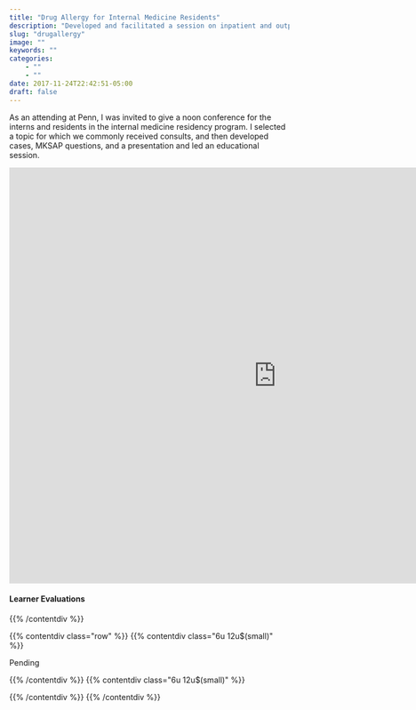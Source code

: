 ```yaml
---
title: "Drug Allergy for Internal Medicine Residents"
description: "Developed and facilitated a session on inpatient and outpatient drug allergy"
slug: "drugallergy"
image: ""
keywords: ""
categories:
    - ""
    - ""
date: 2017-11-24T22:42:51-05:00
draft: false
---
```



As an attending at Penn, I was invited to give a noon conference for the interns and residents in the internal medicine residency program. I selected a topic for which we commonly received consults, and then developed cases, MKSAP questions, and a presentation and led an educational session.

<iframe src="https://docs.google.com/presentation/d/e/2PACX-1vTOdK_FvKr_KQ0KBN7JvfVt0JTw-AmD614yYtBbb5gCYwcypOohRO-Bf1WTuOvko7PwyvYz3Nap7K3C/embed?start=false&loop=false&delayms=3000" frameborder="0" width="960" height="749" allowfullscreen="true" mozallowfullscreen="true" webkitallowfullscreen="true"></iframe>


#### Learner Evaluations

{{% /contentdiv %}}

{{% contentdiv class="row" %}}
{{% contentdiv class="6u 12u$(small)" %}}

Pending

{{% /contentdiv %}}
{{% contentdiv class="6u 12u$(small)" %}}



{{% /contentdiv %}}
{{% /contentdiv %}}
